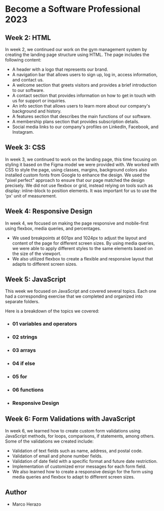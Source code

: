 # Become a Software Professional 2023

## Week 2: HTML

In week 2, we continued our work on the gym management system by creating the landing page structure using HTML. The page includes the following content:

- A header with a logo that represents our brand.
- A navigation bar that allows users to sign up, log in, access information, and contact us.
- A welcome section that greets visitors and provides a brief introduction to our software.
- A contact section that provides information on how to get in touch with us for support or inquiries.
- An info section that allows users to learn more about our company's background and history.
- A features section that describes the main functions of our software.
- A membership plans section that provides subscription details.
- Social media links to our company's profiles on LinkedIn, Facebook, and Instagram.

## Week 3: CSS

In week 3, we continued to work on the landing page, this time focusing on styling it based on the Figma model we were provided with.
We worked with CSS to style the page, using classes, margins, background colors also installed custom fonts from Google to enhance the design.
We used the "pixel perfect" approach to ensure that our page matched the design precisely.
We did not use flexbox or grid, instead relying on tools such as display: inline-block to position elements.
It was important for us to use the 'px' unit of measurement.

## Week 4: Responsive Design

In week 4, we focused on making the page responsive and mobile-first using flexbox, media queries, and percentages.

- We used breakpoints at 601px and 1024px to adjust the layout and content of the page for different screen sizes. By using media queries, we were able to apply different styles to the same elements based on the size of the viewport.
- We also utilized flexbox to create a flexible and responsive layout that adapts to different screen sizes.

## Week 5: JavaScript

This week we focused on JavaScript and covered several topics. Each one had a corresponding exercise that we completed and organized into separate folders.

Here is a breakdown of the topics we covered:

- ### 01 variables and operators

- ### 02 strings

- ### 03 arrays

- ### 04 if else

- ### 05 for

- ### 06 functions

- ### Responsive Design

## Week 6: Form Validations with JavaScript

In week 6, we learned how to create custom form validations using JavaScript methods, for loops, comparisons, if statements, among others. Some of the validations we created include:

- Validation of text fields such as name, address, and postal code.
- Validation of email and phone number fields.
- Validation of date field with a specific format and future date restriction.
- Implementation of customized error messages for each form field.
- We also learned how to create a responsive design for the form using media queries and flexbox to adapt to different screen sizes.

## Author

- Marco Herazo
